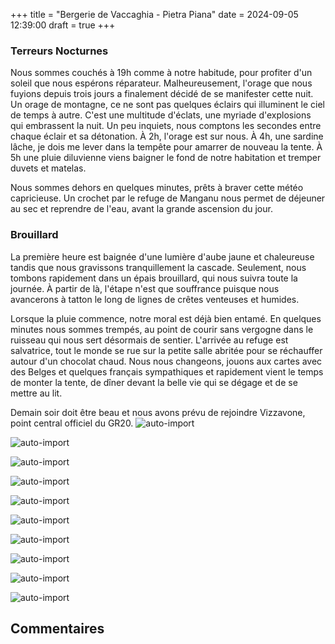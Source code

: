 +++
title = "Bergerie de Vaccaghia - Pietra Piana"
date = 2024-09-05 12:39:00
draft = true
+++
### Terreurs Nocturnes
Nous sommes couchés à 19h comme à notre habitude, pour profiter d'un soleil que nous espérons réparateur. Malheureusement, l'orage que nous fuyions depuis trois jours a finalement décidé de se manifester cette nuit.
Un orage de montagne, ce ne sont pas quelques éclairs qui illuminent le ciel de temps à autre. C'est une multitude d'éclats, une myriade d'explosions qui embrassent la nuit. Un peu inquiets, nous comptons les secondes entre chaque éclair et sa détonation. À 2h, l'orage est sur nous. À 4h, une sardine lâche, je dois me lever dans la tempête pour amarrer de nouveau la tente. À 5h une pluie diluvienne viens baigner le fond de notre habitation et tremper duvets et matelas. 

Nous sommes dehors en quelques minutes, prêts à braver cette météo capricieuse. Un crochet par le refuge de Manganu nous permet de déjeuner au sec et reprendre de l'eau, avant la grande ascension du jour.

### Brouillard
La première heure est baignée d'une lumière d'aube jaune et chaleureuse tandis que nous gravissons tranquillement la cascade. Seulement, nous tombons rapidement dans un épais brouillard, qui nous suivra toute la journée. À partir de là, l'étape n'est que souffrance puisque nous avancerons à tatton le long de lignes de crêtes venteuses et humides.

Lorsque la pluie commence, notre moral est déjà bien entamé. En quelques minutes nous sommes trempés, au point de courir sans vergogne dans le ruisseau qui nous sert désormais de sentier. L'arrivée au refuge est salvatrice, tout le monde se rue sur la petite salle abritée pour se réchauffer autour d'un chocolat chaud. Nous nous changeons, jouons aux cartes avec des Belges et quelques français sympathiques et rapidement vient le temps de monter la tente, de dîner devant la belle vie qui se dégage et de se mettre au lit. 

Demain soir doit être beau et nous avons prévu de rejoindre Vizzavone, point central officiel du GR20.
![auto-import](https://thumbsnap.com/i/Sp3k9viq.jpg)

![auto-import](https://thumbsnap.com/i/GtWc4KXT.jpg)

![auto-import](https://thumbsnap.com/i/t1HYiLDP.jpg)

![auto-import](https://thumbsnap.com/i/PcERY2cy.jpg)

![auto-import](https://thumbsnap.com/i/hrnjubh3.jpg)

![auto-import](https://thumbsnap.com/i/jVtKV14u.jpg)

![auto-import](https://thumbsnap.com/i/vftXEzxM.jpg)

![auto-import](https://thumbsnap.com/i/gEhVaD68.jpg)

![auto-import](https://thumbsnap.com/i/9UCji6cu.jpg)

![auto-import](https://thumbsnap.com/i/bJQy57AE.jpg)
## Commentaires
